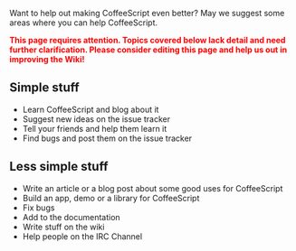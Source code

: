 Want to help out making CoffeeScript even better? May we suggest some areas where you can help CoffeeScript.

<font color="red">**This page requires attention. Topics covered below lack detail and need further clarification. Please consider editing this page and help us out in improving the Wiki!**</font>

## Simple stuff

* Learn CoffeeScript and blog about it
* Suggest new ideas on the issue tracker
* Tell your friends and help them learn it
* Find bugs and post them on the issue tracker

## Less simple stuff

* Write an article or a blog post about some good uses for CoffeeScript
* Build an app, demo or a library for CoffeeScript
* Fix bugs
* Add to the documentation
* Write stuff on the wiki
* Help people on the IRC Channel
